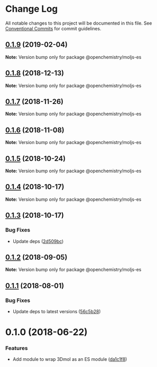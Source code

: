 # Change Log

All notable changes to this project will be documented in this file.
See [Conventional Commits](https://conventionalcommits.org) for commit guidelines.

## [0.1.9](https://github.com/OpenChemistry/oc-web-components/compare/@openchemistry/moljs-es@0.1.8...@openchemistry/moljs-es@0.1.9) (2019-02-04)

**Note:** Version bump only for package @openchemistry/moljs-es





## [0.1.8](https://github.com/OpenChemistry/oc-web-components/compare/@openchemistry/moljs-es@0.1.7...@openchemistry/moljs-es@0.1.8) (2018-12-13)

**Note:** Version bump only for package @openchemistry/moljs-es





## [0.1.7](https://github.com/OpenChemistry/oc-web-components/compare/@openchemistry/moljs-es@0.1.6...@openchemistry/moljs-es@0.1.7) (2018-11-26)

**Note:** Version bump only for package @openchemistry/moljs-es





## [0.1.6](https://github.com/OpenChemistry/oc-web-components/compare/@openchemistry/moljs-es@0.1.5...@openchemistry/moljs-es@0.1.6) (2018-11-08)

**Note:** Version bump only for package @openchemistry/moljs-es





## [0.1.5](https://github.com/OpenChemistry/oc-web-components/compare/@openchemistry/moljs-es@0.1.4...@openchemistry/moljs-es@0.1.5) (2018-10-24)

**Note:** Version bump only for package @openchemistry/moljs-es





## [0.1.4](https://github.com/OpenChemistry/oc-web-components/compare/@openchemistry/moljs-es@0.1.3...@openchemistry/moljs-es@0.1.4) (2018-10-17)

**Note:** Version bump only for package @openchemistry/moljs-es





## [0.1.3](https://github.com/OpenChemistry/oc-web-components/compare/@openchemistry/moljs-es@0.1.2...@openchemistry/moljs-es@0.1.3) (2018-10-17)


### Bug Fixes

* Update deps ([2d509bc](https://github.com/OpenChemistry/oc-web-components/commit/2d509bc))





<a name="0.1.2"></a>
## [0.1.2](https://github.com/OpenChemistry/oc-web-components/compare/@openchemistry/moljs-es@0.1.1...@openchemistry/moljs-es@0.1.2) (2018-09-05)




**Note:** Version bump only for package @openchemistry/moljs-es

<a name="0.1.1"></a>
## [0.1.1](https://github.com/OpenChemistry/oc-web-components/compare/@openchemistry/moljs-es@0.1.0...@openchemistry/moljs-es@0.1.1) (2018-08-01)


### Bug Fixes

* Update deps to latest versions ([56c5b28](https://github.com/OpenChemistry/oc-web-components/commit/56c5b28))




<a name="0.1.0"></a>
# 0.1.0 (2018-06-22)


### Features

* Add module to wrap 3Dmol as an ES module ([da1c1f8](https://github.com/OpenChemistry/oc-web-components/commit/da1c1f8))
